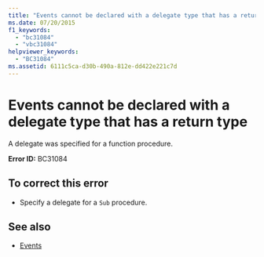 ```yaml
---
title: "Events cannot be declared with a delegate type that has a return type"
ms.date: 07/20/2015
f1_keywords: 
  - "bc31084"
  - "vbc31084"
helpviewer_keywords: 
  - "BC31084"
ms.assetid: 6111c5ca-d30b-490a-812e-dd422e221c7d
---
```

# Events cannot be declared with a delegate type that has a return type
A delegate was specified for a function procedure.  
  
 **Error ID:** BC31084  
  
## To correct this error  
  
-   Specify a delegate for a `Sub` procedure.  
  
## See also

- [Events](../../../visual-basic/programming-guide/language-features/events/index.md)
